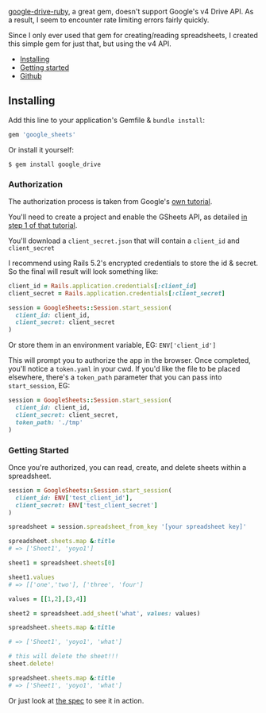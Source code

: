 [google-drive-ruby](https://github.com/gimite/google-drive-ruby), a great gem, doesn't support Google's v4 Drive API.  As a result, I seem to encounter rate limiting errors fairly quickly.

Since I only ever used that gem for creating/reading spreadsheets, I created this simple gem for just that, but using the v4 API.

* [Installing](#installing)
* [Getting started](#getting-started)
* [Github](http://github.com/shmay/google_sheets)

## <a name="installing">Installing</a>

Add this line to your application's Gemfile & `bundle install`:

```ruby
gem 'google_sheets'
```

Or install it yourself:

```
$ gem install google_drive
```

### Authorization

The authorization process is taken from Google's [own tutorial](https://developers.google.com/sheets/api/quickstart/ruby#step_3_set_up_the_sample).

You'll need to create a project and enable the GSheets API, as detailed [in step 1 of that tutorial](https://developers.google.com/sheets/api/quickstart/ruby#step_1_turn_on_the_api_name).

You'll download a `client_secret.json` that will contain a `client_id` and `client_secret`

I recommend using Rails 5.2's encrypted credentials to store the id & secret.  So the final will result will look something like:

``` ruby
client_id = Rails.application.credentials[:client_id]
client_secret = Rails.application.credentials[:client_secret]

session = GoogleSheets::Session.start_session(
  client_id: client_id,
  client_secret: client_secret
)
```

Or store them in an environment variable, EG: `ENV['client_id']`

This will prompt you to authorize the app in the browser.  Once completed, you'll notice a `token.yaml` in your cwd.  If you'd like the file to be placed elsewhere, there's a `token_path` parameter that you can pass into `start_session`, EG:

``` ruby
session = GoogleSheets::Session.start_session(
  client_id: client_id,
  client_secret: client_secret,
  token_path: './tmp'
)
```

### Getting Started

Once you're authorized, you can read, create, and delete sheets within a spreadsheet.

``` ruby
session = GoogleSheets::Session.start_session(
  client_id: ENV['test_client_id'],
  client_secret: ENV['test_client_secret']
)

spreadsheet = session.spreadsheet_from_key '[your spreadsheet key]'

spreadsheet.sheets.map &:title
# => ['Sheet1', 'yoyo1']

sheet1 = spreadsheet.sheets[0]

sheet1.values
# => [['one','two'], ['three', 'four']

values = [[1,2],[3,4]]

sheet2 = spreadsheet.add_sheet('what', values: values)

spreadsheet.sheets.map &:title

# => ['Sheet1', 'yoyo1', 'what']

# this will delete the sheet!!!
sheet.delete!

spreadsheet.sheets.map &:title
# => ['Sheet1', 'yoyo1', 'what']
```

Or just look at [the spec](spec/test_all_the_things_spec.rb) to see it in action.
